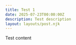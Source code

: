 ```yaml
---
title: Test 1
date: 2025-07-23T00:00:00Z
description: Test description
layout: layouts/post.njk
---
```


Test content
